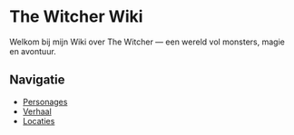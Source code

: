 # The Witcher Wiki
Welkom bij mijn Wiki over The Witcher — een wereld vol monsters, magie en avontuur.

## Navigatie
- [Personages](personages.md)
- [Verhaal](verhaal.md)
- [Locaties](locaties.md)
